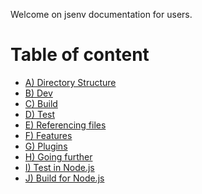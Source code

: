 Welcome on jsenv documentation for users.

# Table of content

<!-- PLACEHOLDER_START:DIRECTORY_TABLE_OF_CONTENT -->

<ul>  
  <li>
    <a href="a_directory_structure/a_directory_structure.md">
      A) Directory Structure
    </a>
  </li>  
  <li>
    <a href="b_dev/b_dev.md">
      B) Dev
    </a>
  </li>  
  <li>
    <a href="c_build/c_build.md">
      C) Build
    </a>
  </li>  
  <li>
    <a href="d_test/d_test.md">
      D) Test
    </a>
  </li>  
  <li>
    <a href="e_referencing_files/e_referencing_files.md">
      E) Referencing files
    </a>
  </li>  
  <li>
    <a href="f_features/f_features.md">
      F) Features
    </a>
  </li>  
  <li>
    <a href="g_plugins/g_plugins.md">
      G) Plugins
    </a>
  </li>  
  <li>
    <a href="h_going_further/h_going_further.md">
      H) Going further
    </a>
  </li>  
  <li>
    <a href="i_test_in_node/i_test_in_node.md">
      I) Test in Node.js
    </a>
  </li>  
  <li>
    <a href="j_build_for_node/j_build_for_node.md">
      J) Build for Node.js
    </a>
  </li>
</ul>

<!-- PLACEHOLDER_END -->
